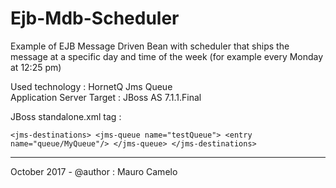 # Ejb-Mdb-Scheduler
Example of EJB Message Driven Bean with scheduler that ships the message at a specific day and time of the week (for example every Monday at 12:25 pm)

Used technology : HornetQ Jms Queue<br>
Application Server Target : JBoss AS 7.1.1.Final

JBoss standalone.xml tag :

`<jms-destinations>
    <jms-queue name="testQueue">
         <entry name="queue/MyQueue"/>
    </jms-queue>
</jms-destinations>`

____________________________________

October 2017 - @author : Mauro Camelo
